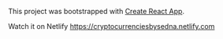 This project was bootstrapped with [Create React App](https://github.com/facebook/create-react-app).

Watch it on Netlify https://cryptocurrenciesbysedna.netlify.com

